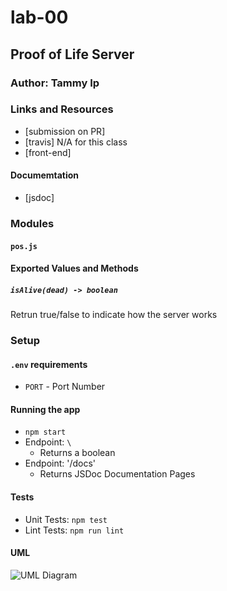 # lab-00

## Proof of Life Server

### Author: Tammy Ip

### Links and Resources
* [submission on PR]
* [travis] N/A for this class
* [front-end] 

#### Documemtation
* [jsdoc]

### Modules
#### `pos.js`
#### Exported Values and Methods

##### `isAlive(dead) -> boolean`
Retrun true/false to indicate how the server works

### Setup
#### `.env` requirements
* `PORT` - Port Number

#### Running the app
* `npm start`
* Endpoint: `\`
  * Returns a boolean
* Endpoint: '/docs'
  * Returns JSDoc Documentation Pages

#### Tests
* Unit Tests: `npm test`
* Lint Tests: `npm run lint`

#### UML
![UML Diagram](whiteboard.jpg)
